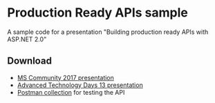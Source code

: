 # Production Ready APIs sample
A sample code for a presentation "Building production ready APIs with ASP.NET 2.0"


## Download

- [MS Community 2017 presentation](mscommunity-2017-production-ready-apis.pptx)
- [Advanced Technology Days 13 presentation](atd13-2017-production-ready-apis.pptx)
- [Postman collection](board-games-api-postman-collection.json) for testing the API
